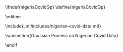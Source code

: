 \ifndef{nigeriaCovidGp}
\define{nigeriaCovidGp}

\editme

\include{_ml/includes/nigerian-covid-data.md}

\subsection{Gaussian Process on Nigerian Covid Data}


\endif
